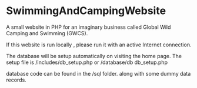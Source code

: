 # SwimmingAndCampingWebsite

A small website in PHP for an imaginary business called Global Wild Camping and Swimming (GWCS).

If this website is run locally , please run it with an active Internet connection.


The database will be setup automatically on visiting the home page. The setup file is /includes/db_setup.php or /database/db db_setup.php

database code can be found in the /sql folder. along with some dummy data records.

